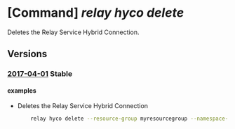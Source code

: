 # [Command] _relay hyco delete_

Deletes the Relay Service Hybrid Connection.

## Versions

### [2017-04-01](/Resources/mgmt-plane/L3N1YnNjcmlwdGlvbnMve30vcmVzb3VyY2Vncm91cHMve30vcHJvdmlkZXJzL21pY3Jvc29mdC5yZWxheS9uYW1lc3BhY2VzL3t9L2h5YnJpZGNvbm5lY3Rpb25zL3t9/2017-04-01.xml) **Stable**

<!-- mgmt-plane /subscriptions/{}/resourcegroups/{}/providers/microsoft.relay/namespaces/{}/hybridconnections/{} 2017-04-01 -->

#### examples

- Deletes the Relay Service Hybrid Connection
    ```bash
        relay hyco delete --resource-group myresourcegroup --namespace-name mynamespace --name myhyco
    ```
